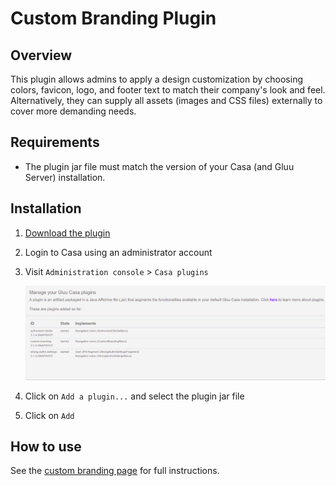 # Custom Branding Plugin
## Overview
This plugin allows admins to apply a design customization by choosing colors, favicon, logo, and footer text to match their company's look and feel. Alternatively, they can supply all assets (images and CSS files) externally to cover more demanding needs.

## Requirements

- The plugin jar file must match the version of your Casa (and Gluu Server) installation.
    
## Installation

1. [Download the plugin](https://casa.gluu.org/wp-content/uploads/2019/04/custom-branding-3.1.6.Final_.jar)

1. Login to Casa using an administrator account

1. Visit `Administration console` > `Casa plugins`

    ![plugins page](../img/plugins/plugins314.png)

1. Click on `Add a plugin...` and select the plugin jar file

1. Click on `Add` 

## How to use

See the [custom branding page](https://gluu.org/docs/casa/administration/custom-branding/) for full instructions.
